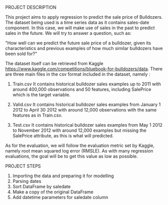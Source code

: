 PROJECT DESCRIPTION

This project aims to apply regression to predict the sale price of Bulldozers. The dataset being used is a time series data as it contains sales-date component. In this case, we will make use of sales in the past to predict sales in the future. We will try to answer a question, such as:

"How well can we predict the future sale price of a bulldozer, given its characteristics and previous examples of how much similar bulldozers have been sold for?"


The dataset itself can be retrieved from Kaggle https://www.kaggle.com/competitions/bluebook-for-bulldozers/data. There are three main files in the csv format included in the dataset, namely :

1. Train.csv
It contains historical bulldozer sales examples up to 2011 with around 400,000 observations and 50 features, including SalePrice which is the target variable.

2. Valid.csv
It contains historical bulldozer sales examples from January 1 2012 to April 30 2012 with around 12,000 observations with the same features as in Train.csv.

3. Test.csv
It contains historical bulldozer sales examples from May 1 2012 to November 2012 with around 12,000 examples but missing the SalePrice attribute, as this is what will predicted. 


As for the evaluation, we will follow the evaluation metric set by Kaggle, namely root mean squared log error (RMSLE). As with many regression evaluations, the goal will be to get this value as low as possible.


PROJECT STEPS

1. Importing the data and preparing it for modelling
2. Parsing dates
3. Sort DataFrame by saledate
4. Make a copy of the original DataFrame
5. Add datetime parameters for saledate column

